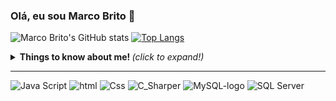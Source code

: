 
### Olá, eu sou Marco Brito 👋
![Marco Brito's GitHub stats](https://github-readme-stats.vercel.app/api?username=BritosMarco&show_icons=true&theme=tokyonight)
[![Top Langs](https://github-readme-stats.vercel.app/api/top-langs/?username=BritosMarco&layout=compact)](https://github.com/BritosMarco/github-readme-stats)




<details>
  <summary> <b> Things to know about me! </b> <i>(click to expand!)</i> </summary>
  
  <br>
  

</details>

<p align="center">

  <!-- For more icons please follow  https://github.com/MikeCodesDotNET/ColoredBadges -->
---
  
![Java Script](https://user-images.githubusercontent.com/85652672/127195592-6f9bafd5-3179-424e-a36a-b6d60d9e7a18.jpg)
![html](https://user-images.githubusercontent.com/85652672/127195616-7e81f91c-a740-4aa7-9b85-367b6b92cefc.jpg)
![Css](https://user-images.githubusercontent.com/85652672/127195640-877826a0-945d-4b7f-8c6c-4c83cbbfe73d.jpg)
![C_Sharper](https://user-images.githubusercontent.com/85652672/127195682-de08e3e9-2f72-4309-9fc4-0e9c25f699a6.jpg)
![MySQL-logo](https://user-images.githubusercontent.com/85652672/127195705-437f2b98-edba-4fa7-a3f7-c12a1732d7b9.jpg)
![SQL Server](https://user-images.githubusercontent.com/85652672/127195728-a5f0ea54-dbe0-4911-b5d9-160caa2480a0.jpg)



</p>
<!--
**BritosMarco/BritosMarco** is a ✨ _special_ ✨ repository because its `README.md` (this file) appears on your GitHub profile.

Here are some ideas to get you started:

- 🔭 I’m currently working on ...
- 🌱 I’m currently learning ...
- 👯 I’m looking to collaborate on ...
- 🤔 I’m looking for help with ...
- 💬 Ask me about ...
- 📫 How to reach me: ...
- 😄 Pronouns: ...
- ⚡ Fun fact: ...
-->

